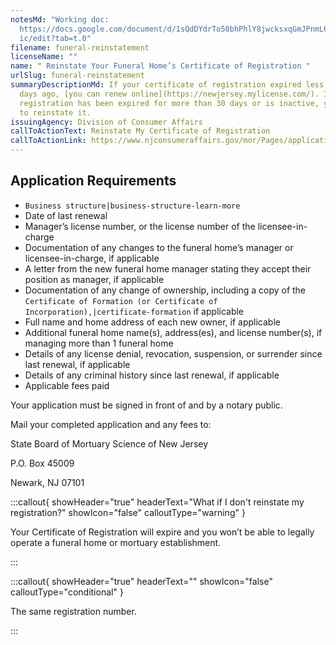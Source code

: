 ```yaml
---
notesMd: "Working doc:
  https://docs.google.com/document/d/1sQdDYdrTo50bhPhlY8jwcksxqGmJPnmL6OJUUjsMW\
  ic/edit?tab=t.0"
filename: funeral-reinstatement
licenseName: ""
name: " Reinstate Your Funeral Home’s Certificate of Registration "
urlSlug: funeral-reinstatement
summaryDescriptionMd: If your certificate of registration expired less than 30
  days ago, [you can renew online](https://newjersey.mylicense.com/). If your
  registration has been expired for more than 30 days or is inactive, you need
  to reinstate it.
issuingAgency: Division of Consumer Affairs
callToActionText: Reinstate My Certificate of Registration
callToActionLink: https://www.njconsumeraffairs.gov/mor/Pages/applications.aspx
---
```


## Application Requirements

- `Business structure|business-structure-learn-more`
- Date of last renewal
- Manager’s license number, or the license number of the licensee-in-charge
- Documentation of any changes to the funeral home’s manager or licensee-in-charge, if applicable
- A letter from the new funeral home manager stating they accept their position as manager, if applicable
- Documentation of any change of ownership, including a copy of the `Certificate of Formation (or Certificate of Incorporation),|certificate-formation` if applicable
- Full name and home address of each new owner, if applicable
- Additional funeral home name(s), address(es), and license number(s), if managing more than 1 funeral home
- Details of any license denial, revocation, suspension, or surrender since last renewal, if applicable
- Details of any criminal history since last renewal, if applicable
- Applicable fees paid

Your application must be signed in front of and by a notary public.

Mail your completed application and any fees to:

State Board of Mortuary Science of New Jersey

P.O. Box 45009

Newark, NJ 07101

:::callout{ showHeader="true" headerText="What if I don't reinstate my registration?" showIcon="false" calloutType="warning" }

Your Certificate of Registration will expire and you won’t be able to legally operate a funeral home or mortuary establishment.

:::

:::callout{ showHeader="true" headerText="" showIcon="false" calloutType="conditional" }

The same registration number.

:::
